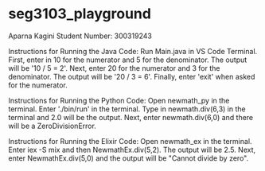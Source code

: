 # seg3103_playground
Aparna Kagini
Student Number: 300319243

Instructions for Running the Java Code: Run Main.java in VS Code Terminal. First, enter in 10 for the numerator and 5 for the denominator. The output will be '10 / 5 = 2'. Next, enter 20 for the numerator and 3 for the denominator. The output will be '20 / 3 = 6'. Finally, enter 'exit' when asked for the numerator.

Instructions for Running the Python Code: Open newmath_py in the terminal. Enter './bin/run' in the terminal. Type in newmath.div(6,3) in the terminal and 2.0 will be the output. Next, enter newmath.div(6,0) and there will be a ZeroDivisionError.

Instructions for Running the Elixir Code: Open newmath_ex in the terminal. Enter iex -S mix and then NewmathEx.div(5,2). The output will be 2.5. Next, enter NewmathEx.div(5,0) and the output will be "Cannot divide by zero".
